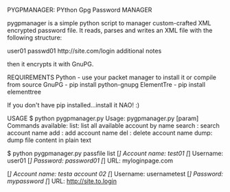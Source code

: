 PYGPMANAGER: PYthon Gpg Password MANAGER

pygpmanager is a simple python script to manager custom-crafted XML encrypted password file.
It reads, parses and writes an XML file with the following structure:

<accounts>
	<account name="test01">
		<username>user01</username>
		<password>passwd01</password>
		<url>http://site.com/login</url>
		<extra>additional notes</extra>
	</account>
</accounts>

then it encrypts it with GnuPG.

REQUIREMENTS
Python - use your packet manager to install it or compile from source
GnuPG - pip install python-gnupg
ElementTre - pip install elementtree

If you don't have pip installed...install it NAO! :)

USAGE
$ python pygpmanager.py 
Usage: pygpmanager.py <file> <command> [param]
Commands available:
list:		list all available account by name
search <what>:	search <what> account name
add <what>:	add <what> account name
del <what>:	delete <what> account name
dump:		dump file content in plain text

$ python pygpmanager.py passfile list
[*] Account name: test01
[*] Username: user01
[*] Password: password01
[*] URL: myloginpage.com

[*] Account name: testa account 02
[*] Username: usernametest
[*] Password: mypassword
[*] URL: http://site.to.login

